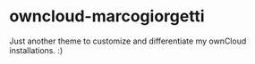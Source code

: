 owncloud-marcogiorgetti
===============

Just another theme to customize and differentiate my ownCloud installations. :)   
